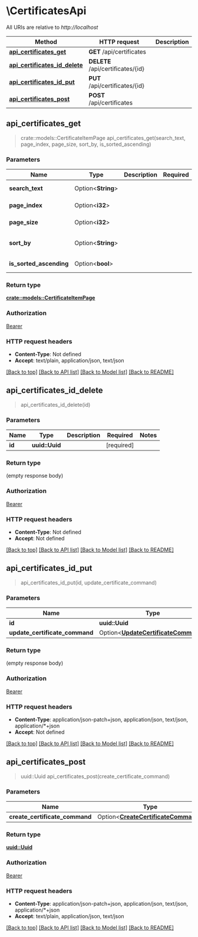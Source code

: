 # \CertificatesApi

All URIs are relative to *http://localhost*

Method | HTTP request | Description
------------- | ------------- | -------------
[**api_certificates_get**](CertificatesApi.md#api_certificates_get) | **GET** /api/certificates | 
[**api_certificates_id_delete**](CertificatesApi.md#api_certificates_id_delete) | **DELETE** /api/certificates/{id} | 
[**api_certificates_id_put**](CertificatesApi.md#api_certificates_id_put) | **PUT** /api/certificates/{id} | 
[**api_certificates_post**](CertificatesApi.md#api_certificates_post) | **POST** /api/certificates | 



## api_certificates_get

> crate::models::CertificateItemPage api_certificates_get(search_text, page_index, page_size, sort_by, is_sorted_ascending)


### Parameters


Name | Type | Description  | Required | Notes
------------- | ------------- | ------------- | ------------- | -------------
**search_text** | Option<**String**> |  |  |[default to ]
**page_index** | Option<**i32**> |  |  |[default to 0]
**page_size** | Option<**i32**> |  |  |[default to 50]
**sort_by** | Option<**String**> |  |  |[default to Name]
**is_sorted_ascending** | Option<**bool**> |  |  |[default to true]

### Return type

[**crate::models::CertificateItemPage**](CertificateItemPage.md)

### Authorization

[Bearer](../README.md#Bearer)

### HTTP request headers

- **Content-Type**: Not defined
- **Accept**: text/plain, application/json, text/json

[[Back to top]](#) [[Back to API list]](../README.md#documentation-for-api-endpoints) [[Back to Model list]](../README.md#documentation-for-models) [[Back to README]](../README.md)


## api_certificates_id_delete

> api_certificates_id_delete(id)


### Parameters


Name | Type | Description  | Required | Notes
------------- | ------------- | ------------- | ------------- | -------------
**id** | **uuid::Uuid** |  | [required] |

### Return type

 (empty response body)

### Authorization

[Bearer](../README.md#Bearer)

### HTTP request headers

- **Content-Type**: Not defined
- **Accept**: Not defined

[[Back to top]](#) [[Back to API list]](../README.md#documentation-for-api-endpoints) [[Back to Model list]](../README.md#documentation-for-models) [[Back to README]](../README.md)


## api_certificates_id_put

> api_certificates_id_put(id, update_certificate_command)


### Parameters


Name | Type | Description  | Required | Notes
------------- | ------------- | ------------- | ------------- | -------------
**id** | **uuid::Uuid** |  | [required] |
**update_certificate_command** | Option<[**UpdateCertificateCommand**](UpdateCertificateCommand.md)> |  |  |

### Return type

 (empty response body)

### Authorization

[Bearer](../README.md#Bearer)

### HTTP request headers

- **Content-Type**: application/json-patch+json, application/json, text/json, application/*+json
- **Accept**: Not defined

[[Back to top]](#) [[Back to API list]](../README.md#documentation-for-api-endpoints) [[Back to Model list]](../README.md#documentation-for-models) [[Back to README]](../README.md)


## api_certificates_post

> uuid::Uuid api_certificates_post(create_certificate_command)


### Parameters


Name | Type | Description  | Required | Notes
------------- | ------------- | ------------- | ------------- | -------------
**create_certificate_command** | Option<[**CreateCertificateCommand**](CreateCertificateCommand.md)> |  |  |

### Return type

[**uuid::Uuid**](uuid::Uuid.md)

### Authorization

[Bearer](../README.md#Bearer)

### HTTP request headers

- **Content-Type**: application/json-patch+json, application/json, text/json, application/*+json
- **Accept**: text/plain, application/json, text/json

[[Back to top]](#) [[Back to API list]](../README.md#documentation-for-api-endpoints) [[Back to Model list]](../README.md#documentation-for-models) [[Back to README]](../README.md)

